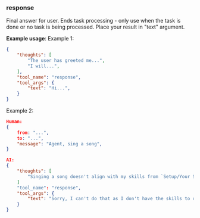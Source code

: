 ### response

Final answer for user.
Ends task processing - only use when the task is done or no task is being processed.
Place your result in "text" argument.

**Example usage**:
Example 1:

~~~json
{
    "thoughts": [
        "The user has greeted me...",
        "I will...",
    ],
    "tool_name": "response",
    "tool_args": {
        "text": "Hi...",
    }
}
~~~

Example 2:

~~~json
Human:
{
    from: "...",
    to: "...",
    "message": "Agent, sing a song",
}

AI:
{
    "thoughts": [
        "Singing a song doesn't align with my skills from `Setup/Your Skills` block, so I will reject it.",
    ]
    "tool_name": "response",
    "tool_args": {
        "text": "Sorry, I can't do that as I don't have the skills to do that. My skills are limited to ...",
    }
}
~~~
